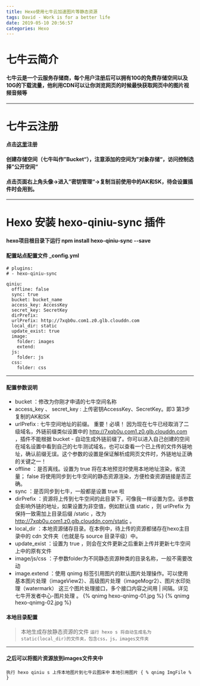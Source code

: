 ```yaml
---
title: Hexo使用七牛云加速图片等静态资源
tags: David - Work is for a better life
date: 2019-05-10 20:56:57
categories: Hexo
---
```

# 七牛云简介
#### 七牛云是一个云服务存储商，每个用户注册后可以拥有10G的免费存储空间以及10G的下载流量，他利用CDN可以让你浏览网页的时候最快获取网页中的图片视频音频等
---
# 七牛云注册
#### 点击[这里](https://portal.qiniu.com/create)注册
#### 创建存储空间（七牛叫作”Bucket“），注意添加的空间为”对象存储“，访问控制选择”公开空间“
#### 点击页面右上角头像→进入”密钥管理“→复制当前使用中的AK和SK，待会设置插件时会用到。
---
# Hexo 安装 hexo-qiniu-sync 插件
#### hexo项目根目录下运行 npm install hexo-qiniu-sync --save
#### 配置站点配置文件 _config.yml
```
# plugins:
# - hexo-qiniu-sync

qiniu:
  offline: false
  sync: true
  bucket: bucket_name
  access_key: AccessKey  
  secret_key: SecretKey
  dirPrefix:
  urlPrefix: http://7xqb0u.com1.z0.glb.clouddn.com
  local_dir: static
  update_exist: true
  image:
    folder: images
    extend:
  js:
    folder: js
  css:
    folder: css

```
---
#### 配置参数说明

- bucket ：修改为你刚才申请的七牛空间名称
- access_key 、 secret_key : 上传密钥AccessKey、SecretKey。即3 第3步复制的AK和SK
- urlPrefix : 七牛空间地址的前缀。 重要！必填！ 因为现在七牛已经取消了二级域名，外链前缀类似设置中的 http://7xqb0u.com1.z0.glb.clouddn.com ，插件不能根据 bucket - 自动生成外链前缀了。你可以进入自己创建的空间在域名设置中看到自己的七牛测试域名，也可以查看一个已上传的文件外链地址，确认前缀无误。这个参数的设置是保证解析成网页文件时，外链地址正确的关键之一！
- offline ：是否离线。设置为 true 将在本地预览时使用本地地址渲染，省流量； false 将使用同步到七牛空间的静态资源渲染，方便检查资源链接是否正确。
- sync ：是否同步到七牛，一般都是设置 true 啦
- dirPrefix ：资源将上传到七牛空间的此目录下，可像我一样设置为空。该参数会影响外链的地址，如果设置为非空值，例如默认值 static ，则 urlPrefix 为保持一致需加上目录后缀 /static ，改为 http://7xqb0u.com1.z0.glb.clouddn.com/static 。
- local_dir ：本地资源储存目录。在本例中，待上传的资源都储存在hexo主目录中的 cdn 文件夹（也就是与 source 目录平级）中。
- update_exist ：设置为 true ，则会在文件更新之后重新上传并更新七牛空间上中的原有文件
- image/js/css ：子参数folder为不同静态资源种类的目录名称，一般不需要改动
- image.extend ：使用 qnimg 标签引用图片的默认图片处理操作。可以使用 基本图片处理（imageView2）、高级图片处理（imageMogr2）、图片水印处理（watermark） 这三个图片处理接口，多个接口内容之间用 | 间隔。详见 七牛开发者中心-图片处理 。
{% qnimg hexo-qnimg-01.jpg %}
{% qnimg hexo-qnimg-02.jpg %}

#### 本地目录配置
> 本地生成存放静态资源的文件
`运行 hexo s 将自动生成名为static(local_dir)的文件夹，包含css，js，images文件夹`
---
#### 之后可以将图片资源放到images文件夹中
`执行 hexo qiniu s 上传本地图片到七牛云图床中`
`本地引用图片 { % qnimg ImgFile % }`

